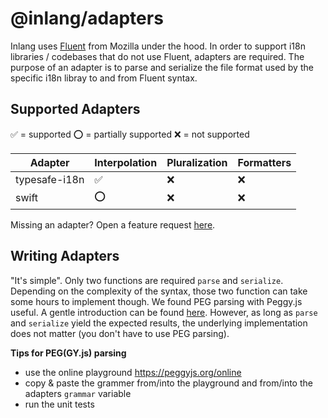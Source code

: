 # @inlang/adapters

Inlang uses [Fluent](https://projectfluent.org/) from Mozilla under the hood. In order to support i18n libraries / codebases that do not use Fluent, adapters are required. The purpose of an adapter is to parse and serialize the file format used by
the specific i18n libray to and from Fluent syntax.

## Supported Adapters

✅ = supported
⭕ = partially supported
❌ = not supported

| Adapter       | Interpolation | Pluralization | Formatters |
|---------------|---------------|---------------|------------|
| typesafe-i18n |       ✅       |       ❌       |      ❌     |
| swift         |       ⭕       |       ❌       |      ❌     |

Missing an adapter? Open a feature request [here](https://github.com/inlang/inlang/discussions/categories/feature-requests).

## Writing Adapters

"It's simple". Only two functions are required `parse` and `serialize`. Depending on the complexity of the syntax, those two function can take some hours to implement though. We found PEG parsing with Peggy.js useful. A gentle introduction can be found [here](https://coderwall.com/p/316gba/beginning-parsers-with-peg-js). However, as long as `parse` and `serialize` yield the expected results, the underlying implementation does not matter (you don't have to use PEG parsing).

**Tips for PEG(GY.js) parsing**
- use the online playground https://peggyjs.org/online
- copy & paste the grammer from/into the playground and from/into the adapters `grammar` variable
- run the unit tests


